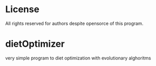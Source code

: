 # License
All rights reserved for authors despite opensorce of this program.

# dietOptimizer
very simple program to diet optimization with evolutionary alghoritms

